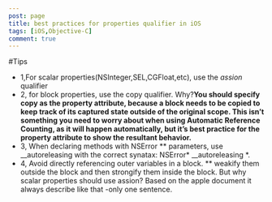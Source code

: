 ```yaml
---
post: page 
title: best practices for properties qualifier in iOS
tags: [iOS,Objective-C]
comment: true
---
```

#Tips
* 1,For scalar properties(NSInteger,SEL,CGFloat,etc), use the *assion* qualifier
* 2, for block properties, use the copy qualifier. 
Why?**You should specify copy as the property attribute, because a block needs to be copied to keep track of its captured state outside of the original scope. This isn’t something you need to worry about when using Automatic Reference Counting, as it will happen automatically, but it’s best practice for the property attribute to show the resultant behavior.** 
* 3, When declaring methods with NSError ** parameters, use __autoreleasing with the correct synatax:
NSError* __autoreleasing *.
* 4, Avoid directly referencing outer variables in a block. ** weakify them outside the block and then strongify them inside the block.
But why scalar properties should use assion? Based on the apple document it always describe like that -only one sentence.
